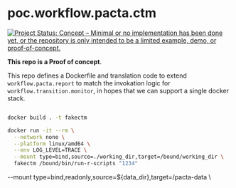 # poc.workflow.pacta.ctm

[![Project Status: Concept – Minimal or no implementation has been done yet, or the repository is only intended to be a limited example, demo, or proof-of-concept.](https://www.repostatus.org/badges/latest/concept.svg)](https://www.repostatus.org/#concept)

**This repo is a Proof of concept**.

This repo defines a Dockerfile and translation code to extend `workflow.pacta.report` to match the invokation logic for `workflow.transition.monitor`, in hopes that we can support a single docker stack.

```sh

docker build . -t fakectm

docker run -it --rm \
  --network none \
  --platform linux/amd64 \
  --env LOG_LEVEL=TRACE \
  --mount type=bind,source=./working_dir,target=/bound/working_dir \
  fakectm /bound/bin/run-r-scripts "1234"


```
  --mount type=bind,readonly,source=${data_dir},target=/pacta-data \
